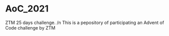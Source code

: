 # AoC_2021
ZTM 25 days challenge. /n
This is a pepository of participating an Advent of Code challenge by ZTM
